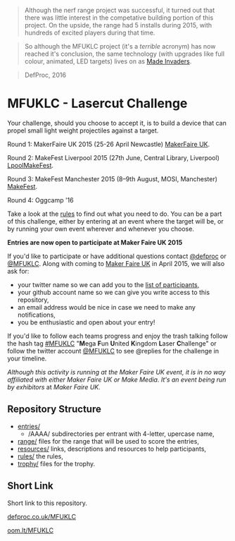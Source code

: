 > Although the nerf range project was successful, it turned out that there was little interest in the competative building portion of this project. On the upside, the range had 5 installs during 2015, with hundreds of excited players during that time. 

> So although the MFUKLC project (it's a *terrible* acronym) has now reached it's conclusion, the same technology (with upgrades like full colour, animated, LED targets) lives on as [Made Invaders](https://github.com/DoESLiverpool/made-invaders).

> DefProc, 2016

# MFUKLC - Lasercut Challenge 
Your challenge, should you choose to accept it, is to build a device that can propel small light weight projectiles against a target. 

Round 1: MakerFaire UK 2015 (25-26 April Newcastle) [MakerFaire UK](http://www.makerfaireuk.com/). 

Round 2: MakeFest Liverpool 2015 (27th June, Central Library, Liverpool) [LpoolMakeFest](https://lpoolmakefest.wordpress.com).

Round 3: MakeFest Manchester 2015 (8–9th August, MOSI, Manchester) [MakeFest](http://www.mosi.org.uk/whats-on/makefest.aspx).

Round 4: Oggcamp '16

Take a look at the [rules](https://github.com/DefProc/mfuklc/tree/master/rules) to find out what you need to do. You can be a part of this challenge, either by entering at an event where the target will be, or by running your own event wherever and whenever you choose.

**Entries are now open to participate at Maker Faire UK 2015**

If you'd like to participate or have additional questions contact [@defproc](https://twitter.com/defproc) or [@MFUKLC](https://twitter.com/MFUKLC). Along with coming to [Maker Faire UK](http://www.makerfaireuk.com) in April 2015, we will also ask for:	

* your twitter name so we can add you to the [list of participants](https://twitter.com/MFUKLC/entrants),
* your github account name so we can give you write access to this repository,
* an email address would be nice in case we need to make any notifications,
* you be enthusiastic and open about your entry!
	
If you'd like to follow each teams progress and enjoy the trash talking follow the hash tag [ #MFUKLC](https://twitter.com/search?q=%23MFUKLC&src=typd) "**M**ega **F**un **U**nited **K**ingdom **L**aser **C**hallenge" or follow the twitter account [@MFUKLC](https://twitter.com/MFUKLC) to see @replies for the challenge in your timeline.
	
*Although this activity is running at the Maker Faire UK event, it is in no way affiliated with either Maker Faire UK or Make Media. It's an event being run by exhibitors* at *Maker Faire UK.*
	
## Repository Structure
	
 * [entries/](https://github.com/DefProc/mfuklc/tree/master/entries)
	* /AAAA/	subdirectories per entrant with 4-letter, upercase name,
 * [range/](https://github.com/DefProc/mfuklc/tree/master/range)	files for the range that will be used to score the entries,
 * [resources/](https://github.com/DefProc/mfuklc/tree/master/resources)	links, descriptions and resources to help participants, 
 * [rules/](https://github.com/DefProc/mfuklc/tree/master/rules)	the rules,
 * [trophy/](https://github.com/DefProc/mfuklc/tree/master/trophy)	files for the trophy.
	
## Short Link

Short link to this repository.

[defproc.co.uk/MFUKLC](http://defproc.co.uk/MFUKLC)

[oom.lt/MFUKLC](http://oom.lt/MFUKLC)
    
